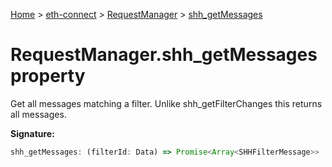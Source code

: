[Home](./index) &gt; [eth-connect](./eth-connect.md) &gt; [RequestManager](./eth-connect.requestmanager.md) &gt; [shh\_getMessages](./eth-connect.requestmanager.shh_getmessages.md)

# RequestManager.shh\_getMessages property

Get all messages matching a filter. Unlike shh\_getFilterChanges this returns all messages.

**Signature:**
```javascript
shh_getMessages: (filterId: Data) => Promise<Array<SHHFilterMessage>>
```
